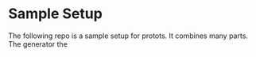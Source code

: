# Sample Setup

The following repo is a sample setup for protots. It combines many parts. The generator the 